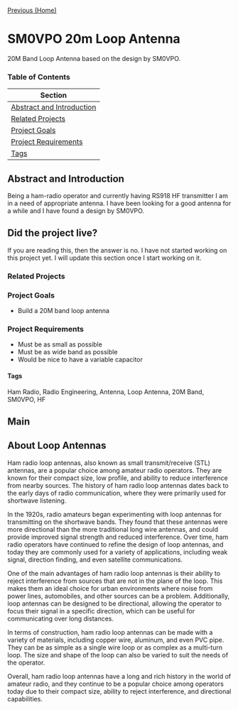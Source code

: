 <!-- Each page should have a link to the previous page and (if applicable)the next page. -->
[Previous (Home)](../../README.md)

<!-- Specify the project name, use Pascal Case with spaces. For example, "2M Ham Radio Amplifier". -->
# SM0VPO 20m Loop Antenna
20M Band Loop Antenna based on the design by SM0VPO.

### Table of Contents
| Section  |
| ---  |
| [Abstract and Introduction](#abstract-and-introduction) | 
| [Related Projects](#related-projects) | 
| [Project Goals](#project-goals) | 
| [Project Requirements](#project-requirements) | 
| [Tags](#tags) | 

<!-- Short description of the project and what it is. -->
## Abstract and Introduction
Being a ham-radio operator and currently having RS918 HF transmitter I am in a need of appropriate antenna. I have been looking for a good antenna for a while and I have found a design by SM0VPO. 

<!-- Did the project live section start-->
## Did the project live?
If you are reading this, then the answer is no. I have not started working on this project yet. I will update this section once I start working on it.

<!-- List the projects that could be related to this project. For example, if this project is a 2M Ham Radio Amplifier, then the related projects could be a 70cm Ham Radio Amplifier and a 6M Ham Radio Amplifier. -->
### Related Projects

<!-- List the goals of the project. For example, if this project is a 2M Ham Radio Amplifier, then the goals could be to build a 2M Ham Radio Amplifier that is capable of 100W output. -->
### Project Goals
- Build a 20M band loop antenna

<!-- List the requirements of the project. For example, if this project is a 2M Ham Radio Amplifier, then the requirements could be W6PXL pallet, some coax, etc -->
### Project Requirements
- Must be as small as possible
- Must be as wide band as possible
- Would be nice to have a variable capacitor

<!-- Tags are used to categorize projects. For example, if this project is a 2M Ham Radio Amplifier, then the tags could be "Ham Radio", "Radio Engineering" -->
#### Tags
Ham Radio, Radio Engineering, Antenna, Loop Antenna, 20M Band, SM0VPO, HF

## Main



## About Loop Antennas
Ham radio loop antennas, also known as small transmit/receive (STL) antennas, are a popular choice among amateur radio operators. They are known for their compact size, low profile, and ability to reduce interference from nearby sources. The history of ham radio loop antennas dates back to the early days of radio communication, where they were primarily used for shortwave listening.

In the 1920s, radio amateurs began experimenting with loop antennas for transmitting on the shortwave bands. They found that these antennas were more directional than the more traditional long wire antennas, and could provide improved signal strength and reduced interference. Over time, ham radio operators have continued to refine the design of loop antennas, and today they are commonly used for a variety of applications, including weak signal, direction finding, and even satellite communications.

One of the main advantages of ham radio loop antennas is their ability to reject interference from sources that are not in the plane of the loop. This makes them an ideal choice for urban environments where noise from power lines, automobiles, and other sources can be a problem. Additionally, loop antennas can be designed to be directional, allowing the operator to focus their signal in a specific direction, which can be useful for communicating over long distances.

In terms of construction, ham radio loop antennas can be made with a variety of materials, including copper wire, aluminum, and even PVC pipe. They can be as simple as a single wire loop or as complex as a multi-turn loop. The size and shape of the loop can also be varied to suit the needs of the operator.

Overall, ham radio loop antennas have a long and rich history in the world of amateur radio, and they continue to be a popular choice among operators today due to their compact size, ability to reject interference, and directional capabilities.